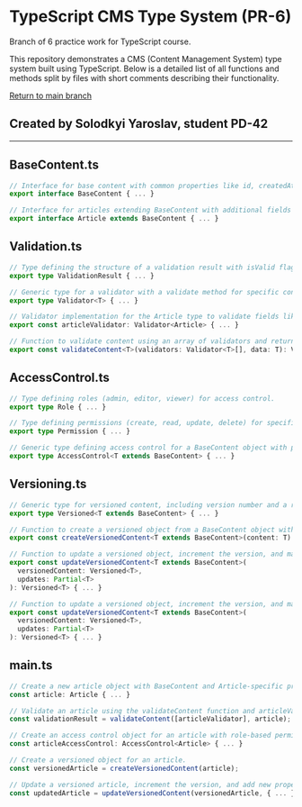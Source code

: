 # TypeScript CMS Type System (PR-6)

Branch of 6 practice work for TypeScript course.

This repository demonstrates a CMS (Content Management System) type system built using TypeScript. Below is a detailed list of all functions and methods split by files with short comments describing their functionality.

[Return to main branch](https://github.com/Goodwin251/TypeScriptCourse/tree/main)

## Created by Solodkyi Yaroslav, student PD-42

___

## **BaseContent.ts**

```typescript
// Interface for base content with common properties like id, createdAt, updatedAt, and status.
export interface BaseContent { ... }
```

```typescript
// Interface for articles extending BaseContent with additional fields like title, body, author, and tags.
export interface Article extends BaseContent { ... }
```

## **Validation.ts**

```typescript
// Type defining the structure of a validation result with isValid flag and errors array.
export type ValidationResult { ... }
```

```typescript
// Generic type for a validator with a validate method for specific content types.
export type Validator<T> { ... }
```

```typescript
// Validator implementation for the Article type to validate fields like title and body.
export const articleValidator: Validator<Article> { ... }
```

```typescript
// Function to validate content using an array of validators and return a consolidated result.
export const validateContent<T>(validators: Validator<T>[], data: T): ValidationResult { ... }
```

## **AccessControl.ts**

```typescript
// Type defining roles (admin, editor, viewer) for access control.
export type Role { ... }
```

```typescript
// Type defining permissions (create, read, update, delete) for specific content statuses.
export type Permission { ... }
```

```typescript
// Generic type defining access control for a BaseContent object with permissions for statuses.
export type AccessControl<T extends BaseContent> { ... }
```

## **Versioning.ts**

```typescript
// Generic type for versioned content, including version number and a reference to the previous version.
export type Versioned<T extends BaseContent> { ... }
```

```typescript
// Function to create a versioned object from a BaseContent object with an initial version.
export const createVersionedContent<T extends BaseContent>(content: T): Versioned<T> { ... }
```

```typescript
// Function to update a versioned object, increment the version, and maintain a reference to the previous version.
export const updateVersionedContent<T extends BaseContent>(
  versionedContent: Versioned<T>,
  updates: Partial<T>
): Versioned<T> { ... }
```

```typescript
// Function to update a versioned object, increment the version, and maintain a reference to the previous version.
export const updateVersionedContent<T extends BaseContent>(
  versionedContent: Versioned<T>,
  updates: Partial<T>
): Versioned<T> { ... }
```

## **main.ts**

```typescript
// Create a new article object with BaseContent and Article-specific properties.
const article: Article { ... }
```

```typescript
// Validate an article using the validateContent function and articleValidator.
const validationResult = validateContent([articleValidator], article);
```

```typescript
// Create an access control object for an article with role-based permissions.
const articleAccessControl: AccessControl<Article> { ... }
```

```typescript
// Create a versioned object for an article.
const versionedArticle = createVersionedContent(article);
```

```typescript
// Update a versioned article, increment the version, and add new properties.
const updatedArticle = updateVersionedContent(versionedArticle, { ... });
```
